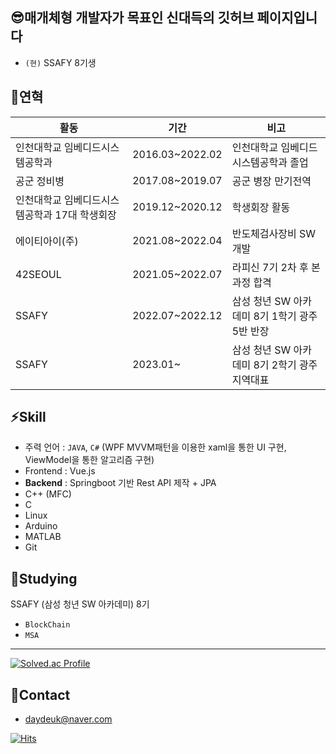 ## 😎매개체형 개발자가 목표인 신대득의 깃허브 페이지입니다
- <code>(현)</code> SSAFY 8기생

## 👋연혁

| 활동 | 기간 | 비고|
| ------ | ------ | ------ |
| 인천대학교 임베디드시스템공학과 | 2016.03~2022.02| 인천대학교 임베디드시스템공학과 졸업 |
| 공군 정비병 | 2017.08~2019.07 | 공군 병장 만기전역 |
| 인천대학교 임베디드시스템공학과 17대 학생회장 | 2019.12~2020.12 | 학생회장 활동 |
| 에이티아이(주) | 2021.08~2022.04 | 반도체검사장비 SW 개발 |
|    42SEOUL    | 2021.05~2022.07 | 라피신 7기 2차 후 본과정 합격 |
|    SSAFY      | 2022.07~2022.12 | 삼성 청년 SW 아카데미 8기 1학기 광주 5반 반장 |
|    SSAFY      | 2023.01~ | 삼성 청년 SW 아카데미 8기 2학기 광주지역대표 |

## ⚡Skill
- 주력 언어 : <code>JAVA</code>, <code>C#</code> (WPF MVVM패턴을 이용한 xaml을 통한 UI 구현, ViewModel을 통한 알고리즘 구현)
- Frontend : Vue.js
- **Backend** : Springboot 기반 Rest API 제작 + JPA
- C++ (MFC)
- C
- Linux
- Arduino
- MATLAB
- Git

## 👀Studying
SSAFY (삼성 청년 SW 아카데미) 8기
- <code>BlockChain</code>
- <code>MSA</code>

<hr/>

[![Solved.ac Profile](http://mazassumnida.wtf/api/v2/generate_badge?boj=shindae96)](https://solved.ac/shindaed96/)

## 💬Contact
- daydeuk@naver.com

[![Hits](https://hits.seeyoufarm.com/api/count/incr/badge.svg?url=https%3A%2F%2Fgithub.com%2Fdaydeuk%2Fdaydeuk&count_bg=%2300FFA9&title_bg=%234ABA5F&icon=&icon_color=%23E7E7E7&title=hits&edge_flat=false)](https://hits.seeyoufarm.com)

<!---
daedeuk/daedeuk is a ✨ special ✨ repository because its `README.md` (this file) appears on your GitHub profile.
You can click the Preview link to take a look at your changes.
--->
